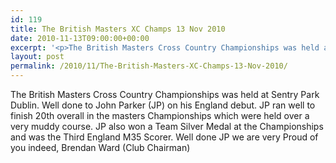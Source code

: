 ```yaml
---
id: 119
title: The British Masters XC Champs 13 Nov 2010
date: 2010-11-13T09:00:00+00:00
excerpt: '<p>The British Masters Cross Country Championships was held at Sentry Park Dublin. Well done to John Parker (JP) on his England debut. JP ran well to finish 20th overall in the masters Championships which were held over a very muddy course. JP also won a Team Silver Medal at the Championships and was the Third England M35 Scorer. Well done JP we are very Proud of you indeed, Brendan Ward (Club Chairman)</p>'
layout: post
permalink: /2010/11/The-British-Masters-XC-Champs-13-Nov-2010/
---
```

The British Masters Cross Country Championships was held at Sentry Park Dublin. Well done to John Parker (JP) on his England debut. JP ran well to finish 20th overall in the masters Championships which were held over a very muddy course. JP also won a Team Silver Medal at the Championships and was the Third England M35 Scorer. Well done JP we are very Proud of you indeed, Brendan Ward (Club Chairman)